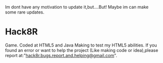 Im dont have any motivation to update it,but....But! Maybe im can make some rare updates.
# Hack8R
Game. Coded at HTML5 and Java
Making to test my HTML5 abilities.
If you found an error or want to help the project
(Like making code or idea),please report at:"hack8r.bugs.report.and.helping@gmail.com".

